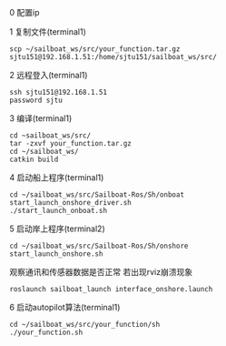 0 配置ip


1 复制文件(terminal1)
```
scp ~/sailboat_ws/src/your_function.tar.gz sjtu151@192.168.1.51:/home/sjtu151/sailboat_ws/src/
```

2 远程登入(terminal1)
```
ssh sjtu151@192.168.1.51 
password sjtu
```

3 编译(terminal1)
```
cd ~sailboat_ws/src/
tar -zxvf your_function.tar.gz
cd ~/sailboat_ws/
catkin build
```

4 启动船上程序(terminal1)
```
cd ~/sailboat_ws/src/Sailboat-Ros/Sh/onboat
start_launch_onshore_driver.sh
./start_launch_onboat.sh
```

5 启动岸上程序(terminal2)
```
cd ~/sailboat_ws/src/Sailboat-Ros/Sh/onshore
start_launch_onshore.sh
```
观察通讯和传感器数据是否正常
若出现rviz崩溃现象
```
roslaunch sailboat_launch interface_onshore.launch
```

6 启动autopilot算法(terminal1)
```
cd ~/sailboat_ws/src/your_function/sh
./your_function.sh
```

